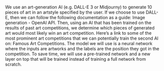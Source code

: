 We use an art-generation AI (e.g. DALL-E 3 or Midjourny) to generate 10 pieces of art in an artstyle specified by the user. If we choose to use DALL-E, then we can follow the following documentation as a guide: Image generation - OpenAI API. Then, using an AI that has been trained on the results of past art competitions, we determine which pieces of generated art would most likely win an art competition. Here’s a link to some of the most prominent art competitions that we can potentially train the second AI on: Famous Art Competitions. The model we will use is a neural network where the inputs are artworks and the labels are the position they got in the competition. To save time, we will use a pre-trained network and a new layer on top that will be trained instead of training a full network from scratch.